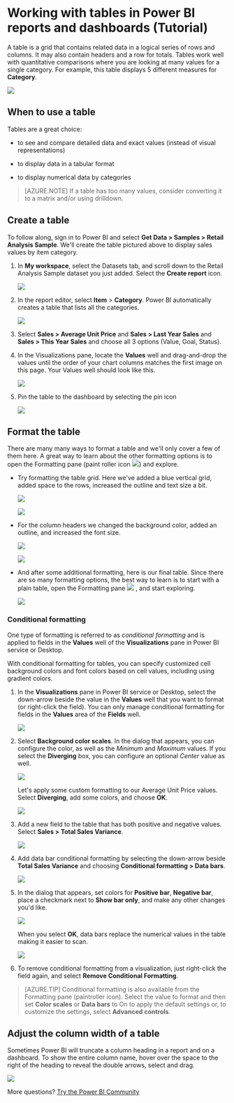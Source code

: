 ﻿<properties
   pageTitle="Table visualizations in Power BI reports and dashboards (Tutorial)"
   description="Tips for working with table visualizations in Power BI reports and dashboards, including how to resize column widths."
   services="powerbi"
   documentationCenter=""
   authors="mihart"
   manager="erikre"
   backup=""
   editor=""
   tags=""
   featuredVideoId=""
      qualityFocus=""
   qualityDate=""/>

<tags
   ms.service="powerbi"
   ms.devlang="NA"
   ms.topic="article"
   ms.tgt_pltfrm="NA"
   ms.workload="powerbi"
   ms.date="10/27/2017"
   ms.author="mihart"/>

# Working with tables in Power BI reports and dashboards (Tutorial)

A table is a grid that contains related data in a logical series of rows and columns. It may also contain headers and a row for totals. Tables work well with quantitative comparisons where you are looking at many values for a single category. For example, this table displays 5 different measures for **Category**.

![](media/powerbi-service-tutorial-tables/table.png)

##  When to use a table
Tables are a great choice:

-  to see and compare detailed data and exact values (instead of visual representations)

-  to display data in a tabular format

-   to display numerical data by categories   

>[AZURE.NOTE] If a table has too many values, consider converting it to a matrix and/or using drilldown.

##  Create a table  

To follow along, sign in to Power BI and select **Get Data > Samples > Retail Analysis Sample**. We'll create the table pictured above to display sales values by item category.

1. In **My workspace**, select the Datasets tab, and scroll down to the Retail Analysis Sample dataset you just added.  Select the **Create report** icon.

    ![](media/powerbi-service-tutorial-tables/power-bi-create-report.png)

2. In the report editor, select **Item** > **Category**.  Power BI automatically creates a table that lists all the categories.

    ![](media/powerbi-service-tutorial-tables/power-bi-table1.png)

2.  Select **Sales > Average Unit Price** and **Sales > Last Year Sales** and **Sales > This Year Sales** and choose all 3 options (Value, Goal, Status).   

3. In the Visualizations pane, locate the **Values** well and drag-and-drop the values until the order of your chart columns matches the first image on this page.  Your Values well should look like this.

    ![](media/powerbi-service-tutorial-tables/power-bi-table2.png)

4. Pin the table to the dashboard by selecting the pin icon  

     ![](media/powerbi-service-tutorial-tables/PBI_PinTile.png)

## Format the table
There are many many ways to format a table and we'll only cover a few of them here. A great way to learn about the other formatting options is to open the Formatting pane (paint roller icon ![](media/powerbi-service-tutorial-tables/power-bi-format.png)) and explore.

- Try formatting the table grid. Here we've added a blue vertical grid, added space to the rows, increased the outline and text size a bit.

    ![](media/powerbi-service-tutorial-tables/power-bi-table-grid2-new.png)

    ![](media/powerbi-service-tutorial-tables/power-bi-table-grid3.png)

- For the column headers we changed the background color, added an outline, and increased the font size. 

    ![](media/powerbi-service-tutorial-tables/power-bi-table-column.png)

    ![](media/powerbi-service-tutorial-tables/power-bi-table-column2.png)

- And after some additional formatting, here is our final table. Since there are so many formatting options, the best way to learn is to start with a plain table, open the Formatting pane  ![](media/powerbi-service-tutorial-tables/power-bi-format.png) , and start exploring. 

    ![](media/powerbi-service-tutorial-tables/power-bi-table-format.png)

###    Conditional formatting
One type of formatting is referred to as *conditional formatting* and is applied to fields in the **Values** well of the **Visualizations** pane in Power BI service or Desktop. 

With conditional formatting for tables, you can specify customized cell background colors and font colors based on cell values, including using gradient colors. 

1. In the **Visualizations** pane in Power BI service or Desktop, select the down-arrow beside the value in the **Values** well that you want to format (or right-click the field). You can only manage conditional formatting for fields in the **Values** area of the **Fields** well.

    ![](media/powerbi-service-tutorial-tables/power-bi-conditional-formatting-background.png)

2. Select **Background color scales**. In the dialog that appears, you can configure the color, as well as the *Minimum* and *Maximum* values. If you select the **Diverging** box, you can configure an optional *Center* value as well.

    ![](media/powerbi-service-tutorial-tables/power-bi-conditional-formatting-background2.png)

    Let's apply some custom formatting to our Average Unit Price values. Select **Diverging**, add some colors, and choose **OK**. 

    ![](media/powerbi-service-tutorial-tables/power-bi-conditional-formatting-data-background.png)

3. Add a new field to the table that has both positive and negative values.  Select **Sales > Total Sales Variance**. 

    ![](media/powerbi-service-tutorial-tables/power-bi-conditional-formatting2.png)

4. Add data bar conditional formatting by selecting the down-arrow beside **Total Sales Variance** and choosing **Conditional formatting > Data bars**.

    ![](media/powerbi-service-tutorial-tables/power-bi-conditional-formatting-data-bars.png)

5. In the dialog that appears, set colors for **Positive bar**, **Negative bar**, place a checkmark next to **Show bar only**, and make any other changes you'd like.
    
    ![](media/powerbi-service-tutorial-tables/power-bi-data-bars.png)

    When you select **OK**, data bars replace the numerical values in the table making it easier to scan.

    ![](media/powerbi-service-tutorial-tables/power-bi-conditional-formatting-data-bars2.png)

6. To remove conditional formatting from a visualization, just right-click the field again, and select **Remove Conditional Formatting**.

>[AZURE.TIP] Conditional formatting is also available from the Formatting pane (paintroller icon). Select the value to format and then set **Color scales** or **Data bars** to On to apply the default settings or, to customize the settings, select **Advanced controls**.
  

##  Adjust the column width of a table
Sometimes Power BI will truncate a column heading in a report and on a dashboard. To show the entire column name, hover over the space to the right of the heading to reveal the double arrows, select and drag.

![](media/powerbi-service-tutorial-tables/resizetable.gif)


More questions? [Try the Power BI Community](http://community.powerbi.com/)
